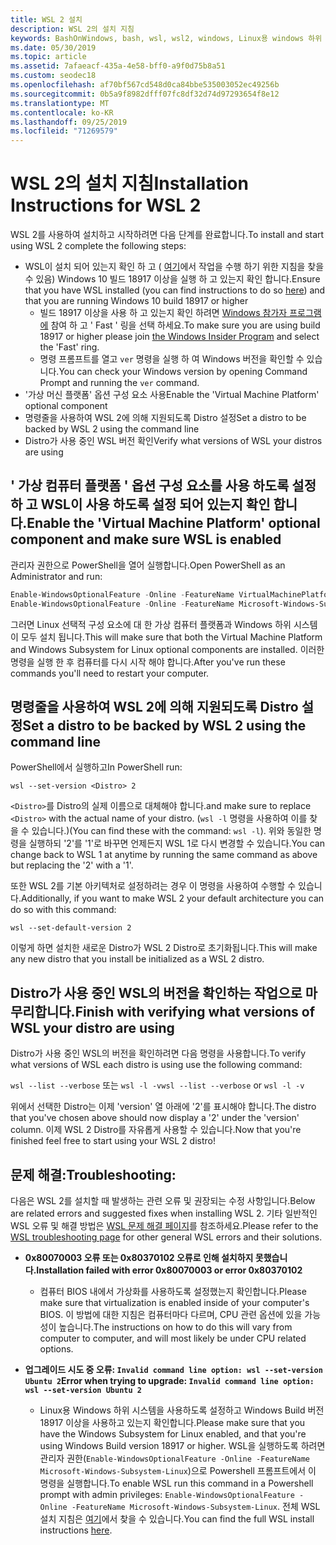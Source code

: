 ```yaml
---
title: WSL 2 설치
description: WSL 2의 설치 지침
keywords: BashOnWindows, bash, wsl, wsl2, windows, Linux용 windows 하위 시스템, windowssubsystem, ubuntu, debian, suse, windows 10, 설치
ms.date: 05/30/2019
ms.topic: article
ms.assetid: 7afaeacf-435a-4e58-bff0-a9f0d75b8a51
ms.custom: seodec18
ms.openlocfilehash: af70bf567cd548d0ca84bbe535003052ec49256b
ms.sourcegitcommit: 0b5a9f8982dfff07fc8df32d74d97293654f8e12
ms.translationtype: MT
ms.contentlocale: ko-KR
ms.lasthandoff: 09/25/2019
ms.locfileid: "71269579"
---
```

# <a name="installation-instructions-for-wsl-2"></a><span data-ttu-id="59265-104">WSL 2의 설치 지침</span><span class="sxs-lookup"><span data-stu-id="59265-104">Installation Instructions for WSL 2</span></span>

<span data-ttu-id="59265-105">WSL 2를 사용하여 설치하고 시작하려면 다음 단계를 완료합니다.</span><span class="sxs-lookup"><span data-stu-id="59265-105">To install and start using WSL 2 complete the following steps:</span></span>

- <span data-ttu-id="59265-106">WSL이 설치 되어 있는지 확인 하 고 ( [여기](./install-win10.md)에서 작업을 수행 하기 위한 지침을 찾을 수 있음) Windows 10 빌드 18917 이상을 실행 하 고 있는지 확인 합니다.</span><span class="sxs-lookup"><span data-stu-id="59265-106">Ensure that you have WSL installed (you can find instructions to do so [here](./install-win10.md)) and that you are running Windows 10 build 18917 or higher</span></span>
   - <span data-ttu-id="59265-107">빌드 18917 이상을 사용 하 고 있는지 확인 하려면 [Windows 참가자 프로그램에](https://insider.windows.com/en-us/) 참여 하 고 ' Fast ' 링을 선택 하세요.</span><span class="sxs-lookup"><span data-stu-id="59265-107">To make sure you are using build 18917 or higher please join [the Windows Insider Program](https://insider.windows.com/en-us/) and select the 'Fast' ring.</span></span> 
   - <span data-ttu-id="59265-108">명령 프롬프트를 열고 `ver` 명령을 실행 하 여 Windows 버전을 확인할 수 있습니다.</span><span class="sxs-lookup"><span data-stu-id="59265-108">You can check your Windows version by opening Command Prompt and running the `ver` command.</span></span>
- <span data-ttu-id="59265-109">'가상 머신 플랫폼' 옵션 구성 요소 사용</span><span class="sxs-lookup"><span data-stu-id="59265-109">Enable the 'Virtual Machine Platform' optional component</span></span>
- <span data-ttu-id="59265-110">명령줄을 사용하여 WSL 2에 의해 지원되도록 Distro 설정</span><span class="sxs-lookup"><span data-stu-id="59265-110">Set a distro to be backed by WSL 2 using the command line</span></span>
- <span data-ttu-id="59265-111">Distro가 사용 중인 WSL 버전 확인</span><span class="sxs-lookup"><span data-stu-id="59265-111">Verify what versions of WSL your distros are using</span></span>

## <a name="enable-the-virtual-machine-platform-optional-component-and-make-sure-wsl-is-enabled"></a><span data-ttu-id="59265-112">' 가상 컴퓨터 플랫폼 ' 옵션 구성 요소를 사용 하도록 설정 하 고 WSL이 사용 하도록 설정 되어 있는지 확인 합니다.</span><span class="sxs-lookup"><span data-stu-id="59265-112">Enable the 'Virtual Machine Platform' optional component and make sure WSL is enabled</span></span>

<span data-ttu-id="59265-113">관리자 권한으로 PowerShell을 열어 실행합니다.</span><span class="sxs-lookup"><span data-stu-id="59265-113">Open PowerShell as an Administrator and run:</span></span>

```powershell
Enable-WindowsOptionalFeature -Online -FeatureName VirtualMachinePlatform
Enable-WindowsOptionalFeature -Online -FeatureName Microsoft-Windows-Subsystem-Linux
```

<span data-ttu-id="59265-114">그러면 Linux 선택적 구성 요소에 대 한 가상 컴퓨터 플랫폼과 Windows 하위 시스템이 모두 설치 됩니다.</span><span class="sxs-lookup"><span data-stu-id="59265-114">This will make sure that both the Virtual Machine Platform and Windows Subsystem for Linux optional components are installed.</span></span> <span data-ttu-id="59265-115">이러한 명령을 실행 한 후 컴퓨터를 다시 시작 해야 합니다.</span><span class="sxs-lookup"><span data-stu-id="59265-115">After you've run these commands you'll need to restart your computer.</span></span> 

## <a name="set-a-distro-to-be-backed-by-wsl-2-using-the-command-line"></a><span data-ttu-id="59265-116">명령줄을 사용하여 WSL 2에 의해 지원되도록 Distro 설정</span><span class="sxs-lookup"><span data-stu-id="59265-116">Set a distro to be backed by WSL 2 using the command line</span></span>

<span data-ttu-id="59265-117">PowerShell에서 실행하고</span><span class="sxs-lookup"><span data-stu-id="59265-117">In PowerShell run:</span></span>

`wsl --set-version <Distro> 2`

<span data-ttu-id="59265-118">`<Distro>`를 Distro의 실제 이름으로 대체해야 합니다.</span><span class="sxs-lookup"><span data-stu-id="59265-118">and make sure to replace `<Distro>` with the actual name of your distro.</span></span> <span data-ttu-id="59265-119">(`wsl -l` 명령을 사용하여 이를 찾을 수 있습니다.)</span><span class="sxs-lookup"><span data-stu-id="59265-119">(You can find these with the command: `wsl -l`).</span></span> <span data-ttu-id="59265-120">위와 동일한 명령을 실행하되 '2'를 '1'로 바꾸면 언제든지 WSL 1로 다시 변경할 수 있습니다.</span><span class="sxs-lookup"><span data-stu-id="59265-120">You can change back to WSL 1 at anytime by running the same command as above but replacing the '2' with a '1'.</span></span>

<span data-ttu-id="59265-121">또한 WSL 2를 기본 아키텍처로 설정하려는 경우 이 명령을 사용하여 수행할 수 있습니다.</span><span class="sxs-lookup"><span data-stu-id="59265-121">Additionally, if you want to make WSL 2 your default architecture you can do so with this command:</span></span>

`wsl --set-default-version 2`

<span data-ttu-id="59265-122">이렇게 하면 설치한 새로운 Distro가 WSL 2 Distro로 초기화됩니다.</span><span class="sxs-lookup"><span data-stu-id="59265-122">This will make any new distro that you install be initialized as a WSL 2 distro.</span></span>

## <a name="finish-with-verifying-what-versions-of-wsl-your-distro-are-using"></a><span data-ttu-id="59265-123">Distro가 사용 중인 WSL의 버전을 확인하는 작업으로 마무리합니다.</span><span class="sxs-lookup"><span data-stu-id="59265-123">Finish with verifying what versions of WSL your distro are using</span></span>

<span data-ttu-id="59265-124">Distro가 사용 중인 WSL의 버전을 확인하려면 다음 명령을 사용합니다.</span><span class="sxs-lookup"><span data-stu-id="59265-124">To verify what versions of WSL each distro is using use the following command:</span></span>

<span data-ttu-id="59265-125">`wsl --list --verbose` 또는 `wsl -l -v`</span><span class="sxs-lookup"><span data-stu-id="59265-125">`wsl --list --verbose` or `wsl -l -v`</span></span>

<span data-ttu-id="59265-126">위에서 선택한 Distro는 이제 'version' 열 아래에 '2'를 표시해야 합니다.</span><span class="sxs-lookup"><span data-stu-id="59265-126">The distro that you've chosen above should now display a '2' under the 'version' column.</span></span> <span data-ttu-id="59265-127">이제 WSL 2 Distro를 자유롭게 사용할 수 있습니다.</span><span class="sxs-lookup"><span data-stu-id="59265-127">Now that you're finished feel free to start using your WSL 2 distro!</span></span> 

## <a name="troubleshooting"></a><span data-ttu-id="59265-128">문제 해결:</span><span class="sxs-lookup"><span data-stu-id="59265-128">Troubleshooting:</span></span> 

<span data-ttu-id="59265-129">다음은 WSL 2를 설치할 때 발생하는 관련 오류 및 권장되는 수정 사항입니다.</span><span class="sxs-lookup"><span data-stu-id="59265-129">Below are related errors and suggested fixes when installing WSL 2.</span></span> <span data-ttu-id="59265-130">기타 일반적인 WSL 오류 및 해결 방법은 [WSL 문제 해결 페이지](troubleshooting.md)를 참조하세요.</span><span class="sxs-lookup"><span data-stu-id="59265-130">Please refer to the [WSL troubleshooting page](troubleshooting.md) for other general WSL errors and their solutions.</span></span>

* <span data-ttu-id="59265-131">**0x80070003 오류 또는 0x80370102 오류로 인해 설치하지 못했습니다.**</span><span class="sxs-lookup"><span data-stu-id="59265-131">**Installation failed with error 0x80070003 or error 0x80370102**</span></span>
    * <span data-ttu-id="59265-132">컴퓨터 BIOS 내에서 가상화를 사용하도록 설정했는지 확인합니다.</span><span class="sxs-lookup"><span data-stu-id="59265-132">Please make sure that virtualization is enabled inside of your computer's BIOS.</span></span> <span data-ttu-id="59265-133">이 방법에 대한 지침은 컴퓨터마다 다르며, CPU 관련 옵션에 있을 가능성이 높습니다.</span><span class="sxs-lookup"><span data-stu-id="59265-133">The instructions on how to do this will vary from computer to computer, and will most likely be under CPU related options.</span></span>
   
* <span data-ttu-id="59265-134">**업그레이드 시도 중 오류: `Invalid command line option: wsl --set-version Ubuntu 2`**</span><span class="sxs-lookup"><span data-stu-id="59265-134">**Error when trying to upgrade: `Invalid command line option: wsl --set-version Ubuntu 2`**</span></span>
    * <span data-ttu-id="59265-135">Linux용 Windows 하위 시스템을 사용하도록 설정하고 Windows Build 버전 18917 이상을 사용하고 있는지 확인합니다.</span><span class="sxs-lookup"><span data-stu-id="59265-135">Please make sure that you have the Windows Subsystem for Linux enabled, and that you're using Windows Build version 18917 or higher.</span></span> <span data-ttu-id="59265-136">WSL을 실행하도록 하려면 관리자 권한(`Enable-WindowsOptionalFeature -Online -FeatureName Microsoft-Windows-Subsystem-Linux`)으로 Powershell 프롬프트에서 이 명령을 실행합니다.</span><span class="sxs-lookup"><span data-stu-id="59265-136">To enable WSL run this command in a Powershell prompt with admin privileges: `Enable-WindowsOptionalFeature -Online -FeatureName Microsoft-Windows-Subsystem-Linux`.</span></span> <span data-ttu-id="59265-137">전체 WSL 설치 지침은 [여기](./install-win10.md)에서 찾을 수 있습니다.</span><span class="sxs-lookup"><span data-stu-id="59265-137">You can find the full WSL install instructions [here](./install-win10.md).</span></span>